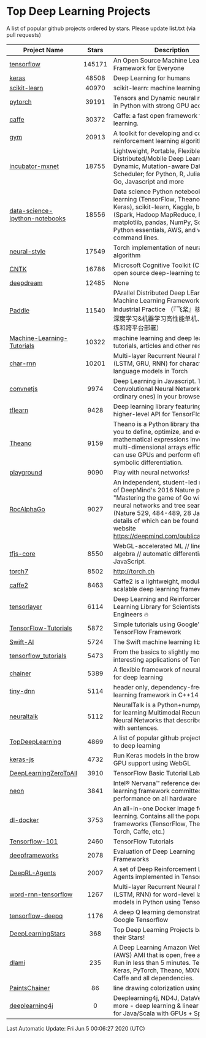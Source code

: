 # Top Deep Learning Projects
A list of popular github projects ordered by stars.
Please update list.txt (via pull requests)

|Project Name| Stars | Description |
| ---------- |:-----:| ----------- |
| [tensorflow](https://github.com/tensorflow/tensorflow) | 145171 | An Open Source Machine Learning Framework for Everyone |
| [keras](https://github.com/keras-team/keras) | 48508 | Deep Learning for humans |
| [scikit-learn](https://github.com/scikit-learn/scikit-learn) | 40970 | scikit-learn: machine learning in Python |
| [pytorch](https://github.com/pytorch/pytorch) | 39191 | Tensors and Dynamic neural networks in Python with strong GPU acceleration |
| [caffe](https://github.com/BVLC/caffe) | 30372 | Caffe: a fast open framework for deep learning. |
| [gym](https://github.com/openai/gym) | 20913 | A toolkit for developing and comparing reinforcement learning algorithms. |
| [incubator-mxnet](https://github.com/apache/incubator-mxnet) | 18755 | Lightweight, Portable, Flexible Distributed/Mobile Deep Learning with Dynamic, Mutation-aware Dataflow Dep Scheduler; for Python, R, Julia, Scala, Go, Javascript and more |
| [data-science-ipython-notebooks](https://github.com/donnemartin/data-science-ipython-notebooks) | 18556 | Data science Python notebooks: Deep learning (TensorFlow, Theano, Caffe, Keras), scikit-learn, Kaggle, big data (Spark, Hadoop MapReduce, HDFS), matplotlib, pandas, NumPy, SciPy, Python essentials, AWS, and various command lines. |
| [neural-style](https://github.com/jcjohnson/neural-style) | 17549 | Torch implementation of neural style algorithm |
| [CNTK](https://github.com/microsoft/CNTK) | 16786 | Microsoft Cognitive Toolkit (CNTK), an open source deep-learning toolkit |
| [deepdream](https://github.com/google/deepdream) | 12485 | None |
| [Paddle](https://github.com/PaddlePaddle/Paddle) | 11540 | PArallel Distributed Deep LEarning: Machine Learning Framework from Industrial Practice （『飞桨』核心框架，深度学习&机器学习高性能单机、分布式训练和跨平台部署） |
| [Machine-Learning-Tutorials](https://github.com/ujjwalkarn/Machine-Learning-Tutorials) | 10322 | machine learning and deep learning tutorials, articles and other resources  |
| [char-rnn](https://github.com/karpathy/char-rnn) | 10201 | Multi-layer Recurrent Neural Networks (LSTM, GRU, RNN) for character-level language models in Torch |
| [convnetjs](https://github.com/karpathy/convnetjs) | 9974 | Deep Learning in Javascript. Train Convolutional Neural Networks (or ordinary ones) in your browser. |
| [tflearn](https://github.com/tflearn/tflearn) | 9428 | Deep learning library featuring a higher-level API for TensorFlow. |
| [Theano](https://github.com/Theano/Theano) | 9159 | Theano is a Python library that allows you to define, optimize, and evaluate mathematical expressions involving multi-dimensional arrays efficiently. It can use GPUs and perform efficient symbolic differentiation. |
| [playground](https://github.com/tensorflow/playground) | 9090 | Play with neural networks! |
| [RocAlphaGo](https://github.com/Rochester-NRT/RocAlphaGo) | 9027 | An independent, student-led replication of DeepMind's 2016 Nature publication, "Mastering the game of Go with deep neural networks and tree search" (Nature 529, 484-489, 28 Jan 2016), details of which can be found on their website https://deepmind.com/publications.html. |
| [tfjs-core](https://github.com/tensorflow/tfjs-core) | 8550 | WebGL-accelerated ML // linear algebra // automatic differentiation for JavaScript. |
| [torch7](https://github.com/torch/torch7) | 8502 | http://torch.ch |
| [caffe2](https://github.com/facebookarchive/caffe2) | 8463 | Caffe2 is a lightweight, modular, and scalable deep learning framework. |
| [tensorlayer](https://github.com/tensorlayer/tensorlayer) | 6114 | Deep Learning and Reinforcement Learning Library for Scientists and Engineers 🔥 |
| [TensorFlow-Tutorials](https://github.com/nlintz/TensorFlow-Tutorials) | 5872 | Simple tutorials using Google's TensorFlow Framework |
| [Swift-AI](https://github.com/Swift-AI/Swift-AI) | 5724 | The Swift machine learning library. |
| [tensorflow_tutorials](https://github.com/pkmital/tensorflow_tutorials) | 5473 | From the basics to slightly more interesting applications of Tensorflow |
| [chainer](https://github.com/chainer/chainer) | 5389 | A flexible framework of neural networks for deep learning |
| [tiny-dnn](https://github.com/tiny-dnn/tiny-dnn) | 5114 | header only, dependency-free deep learning framework in C++14 |
| [neuraltalk](https://github.com/karpathy/neuraltalk) | 5112 | NeuralTalk is a Python+numpy project for learning Multimodal Recurrent Neural Networks that describe images with sentences. |
| [TopDeepLearning](https://github.com/aymericdamien/TopDeepLearning) | 4869 | A list of popular github projects related to deep learning |
| [keras-js](https://github.com/transcranial/keras-js) | 4732 | Run Keras models in the browser, with GPU support using WebGL |
| [DeepLearningZeroToAll](https://github.com/hunkim/DeepLearningZeroToAll) | 3910 | TensorFlow Basic Tutorial Labs |
| [neon](https://github.com/NervanaSystems/neon) | 3841 | Intel® Nervana™ reference deep learning framework committed to best performance on all hardware |
| [dl-docker](https://github.com/floydhub/dl-docker) | 3753 | An all-in-one Docker image for deep learning. Contains all the popular DL frameworks (TensorFlow, Theano, Torch, Caffe, etc.) |
| [Tensorflow-101](https://github.com/sjchoi86/Tensorflow-101) | 2460 | TensorFlow Tutorials |
| [deepframeworks](https://github.com/zer0n/deepframeworks) | 2078 | Evaluation of Deep Learning Frameworks |
| [DeepRL-Agents](https://github.com/awjuliani/DeepRL-Agents) | 2007 | A set of Deep Reinforcement Learning Agents implemented in Tensorflow. |
| [word-rnn-tensorflow](https://github.com/hunkim/word-rnn-tensorflow) | 1267 | Multi-layer Recurrent Neural Networks (LSTM, RNN) for word-level language models in Python using TensorFlow. |
| [tensorflow-deepq](https://github.com/siemanko/tensorflow-deepq) | 1176 | A deep Q learning demonstration using Google Tensorflow |
| [DeepLearningStars](https://github.com/hunkim/DeepLearningStars) | 368 | Top Deep Learning Projects based on their Stars! |
| [dlami](https://github.com/ritchieng/dlami) | 235 | A Deep Learning Amazon Web Service (AWS) AMI that is open, free and works. Run in less than 5 minutes. TensorFlow, Keras, PyTorch, Theano, MXNet, CNTK, Caffe and all dependencies. |
| [PaintsChainer](https://github.com/taizan/PaintsChainer) | 86 | line drawing colorization using chainer |
| [deeplearning4j](https://github.com/deeplearning4j/deeplearning4j) | 0 | Deeplearning4j, ND4J, DataVec and more - deep learning & linear algebra for Java/Scala with GPUs + Spark |

Last Automatic Update: Fri Jun  5 00:06:27 2020 (UTC)
